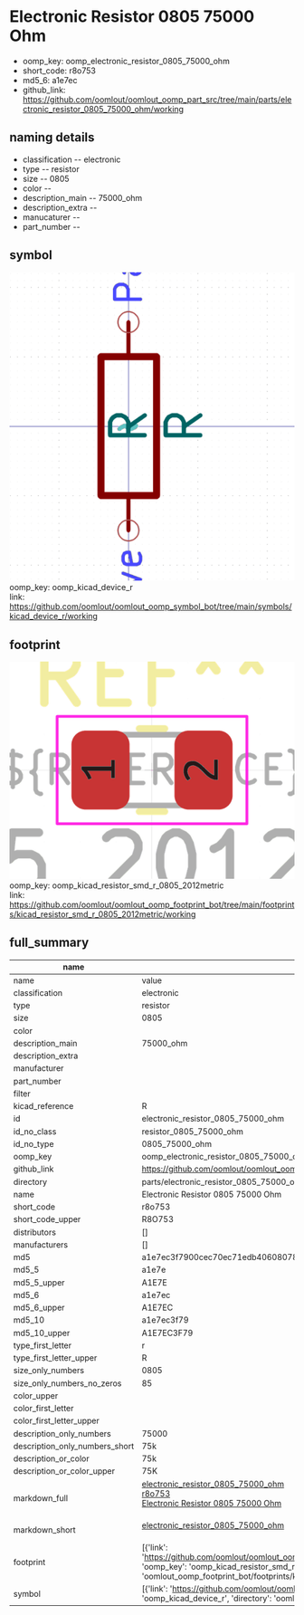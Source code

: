 # Electronic Resistor 0805 75000 Ohm

  
* oomp_key: oomp_electronic_resistor_0805_75000_ohm 
* short_code: r8o753
* md5_6: a1e7ec  
* github_link: https://github.com/oomlout/oomlout_oomp_part_src/tree/main/parts/electronic_resistor_0805_75000_ohm/working  
## naming details
* classification -- electronic
* type -- resistor
* size -- 0805
* color -- 
* description_main -- 75000_ohm
* description_extra -- 
* manucaturer -- 
* part_number -- 



## symbol

![](symbol/0/working/working_600.png)  
oomp_key: oomp_kicad_device_r  
link: https://github.com/oomlout/oomlout_oomp_symbol_bot/tree/main/symbols/kicad_device_r/working  

## footprint

![](footprint/0/working/working_600.png)  
oomp_key: oomp_kicad_resistor_smd_r_0805_2012metric  
link: https://github.com/oomlout/oomlout_oomp_footprint_bot/tree/main/footprints/kicad_resistor_smd_r_0805_2012metric/working  

## full_summary
| name | value | 
| --- | --- | 
| name | value | 
| classification | electronic | 
| type | resistor | 
| size | 0805 | 
| color |  | 
| description_main | 75000_ohm | 
| description_extra |  | 
| manufacturer |  | 
| part_number |  | 
| filter |  | 
| kicad_reference | R | 
| id | electronic_resistor_0805_75000_ohm | 
| id_no_class | resistor_0805_75000_ohm | 
| id_no_type | 0805_75000_ohm | 
| oomp_key | oomp_electronic_resistor_0805_75000_ohm | 
| github_link | https://github.com/oomlout/oomlout_oomp_part_src/tree/main/parts/electronic_resistor_0805_75000_ohm/working | 
| directory | parts/electronic_resistor_0805_75000_ohm | 
| name | Electronic Resistor 0805 75000 Ohm | 
| short_code | r8o753 | 
| short_code_upper | R8O753 | 
| distributors | [] | 
| manufacturers | [] | 
| md5 | a1e7ec3f7900cec70ec71edb40608078 | 
| md5_5 | a1e7e | 
| md5_5_upper | A1E7E | 
| md5_6 | a1e7ec | 
| md5_6_upper | A1E7EC | 
| md5_10 | a1e7ec3f79 | 
| md5_10_upper | A1E7EC3F79 | 
| type_first_letter | r | 
| type_first_letter_upper | R | 
| size_only_numbers | 0805 | 
| size_only_numbers_no_zeros | 85 | 
| color_upper |  | 
| color_first_letter |  | 
| color_first_letter_upper |  | 
| description_only_numbers | 75000 | 
| description_only_numbers_short | 75k | 
| description_or_color | 75k | 
| description_or_color_upper | 75K | 
| markdown_full | [electronic_resistor_0805_75000_ohm](https://github.com/oomlout/oomlout_oomp_part_src/tree/main/parts/electronic_resistor_0805_75000_ohm/working)<br>[r8o753](https://github.com/oomlout/oomlout_oomp_part_src/tree/main/parts/electronic_resistor_0805_75000_ohm/working)<br>[Electronic Resistor 0805 75000 Ohm](https://github.com/oomlout/oomlout_oomp_part_src/tree/main/parts/electronic_resistor_0805_75000_ohm/working)<br><br> | 
| markdown_short | [electronic_resistor_0805_75000_ohm](https://github.com/oomlout/oomlout_oomp_part_src/tree/main/parts/electronic_resistor_0805_75000_ohm/working)<br><br> | 
| footprint | [{'link': 'https://github.com/oomlout/oomlout_oomp_footprint_bot/tree/main/foootprntss/kicad_resistor_smd_r_0805_2012metric', 'oomp_key': 'oomp_kicad_resistor_smd_r_0805_2012metric', 'directory': 'oomlout_oomp_footprint_bot/footprints/kicad_resistor_smd_r_0805_2012metric//working/working.kicad_mod'}] | 
| symbol | [{'link': 'https://github.com/oomlout/oomlout_oomp_symbol_bot/tree/main/symbols/kicad_device_r', 'oomp_key': 'oomp_kicad_device_r', 'directory': 'oomlout_oomp_symbol_bot/symbols/kicad_device_r//working/working.kicad_sym'}] | 

